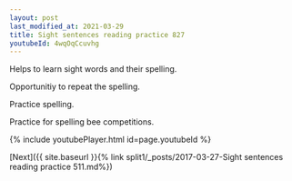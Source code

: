 ```yaml
---
layout: post
last_modified_at: 2021-03-29
title: Sight sentences reading practice 827
youtubeId: 4wqOqCcuvhg
---
```

 
 
Helps to learn sight words and their spelling.

Opportunitiy to repeat the spelling. 

Practice spelling. 
 
Practice for spelling bee competitions. 
 
{% include youtubePlayer.html id=page.youtubeId %}
 
 

[Next]({{ site.baseurl }}{% link  split1/_posts/2017-03-27-Sight sentences reading practice 511.md%})
 
